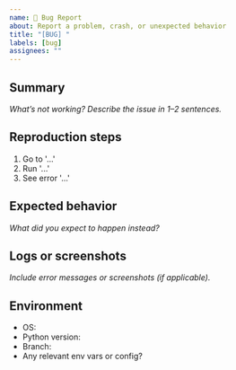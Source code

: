 ```yaml
---
name: 🐛 Bug Report
about: Report a problem, crash, or unexpected behavior
title: "[BUG] "
labels: [bug]
assignees: ""
---
```


## Summary

_What’s not working? Describe the issue in 1–2 sentences._

## Reproduction steps

1. Go to '...'
2. Run '...'
3. See error '...'

## Expected behavior

_What did you expect to happen instead?_

## Logs or screenshots

_Include error messages or screenshots (if applicable)._

## Environment

-   OS:
-   Python version:
-   Branch:
-   Any relevant env vars or config?
